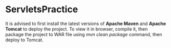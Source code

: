 # ServletsPractice

It is advised to first install the latest versions of **Apache Maven** and **Apache Tomcat** to deploy the project.
To view it in browser, compile it, then package the project to WAR file using *mvn clean package* command, then deploy to Tomcat.
